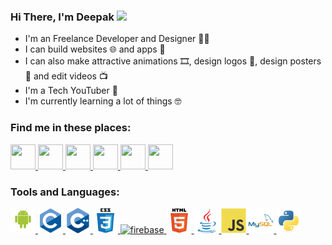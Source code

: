 ### Hi There, I'm Deepak <img src="https://raw.githubusercontent.com/MartinHeinz/MartinHeinz/master/wave.gif" width="30px">


- I'm an Freelance Developer and Designer 👨‍💻
- I can build websites 🌐 and apps 📱
- I can also make attractive animations 🎞️, design logos 🎨, design posters 📜 and edit videos 📺
- I'm a Tech YouTuber 🎥
- I'm currently learning a lot of things 🤓

### Find me in these places:
<p align="left">
<a href="https://youtube.com/ExultTechTV" target="_blank">
	<img src="https://cdn0.iconfinder.com/data/icons/social-media-circle-6/1024/youtube-64.png" width="40" height="40"></img>
										</a>
                    <a href="https://twitter.com/ExultTechTV" target="_blank">
	<img src="https://cdn0.iconfinder.com/data/icons/social-media-circle-6/1024/twitter-64.png" width="40" height="40"></img>
										</a>
                    <a href="https://instagram.com/ExultTechTV" target="_blank">
	<img src="https://cdn0.iconfinder.com/data/icons/social-media-circle-6/1024/instagram-64.png" width="40" height="40"></img>
										</a>
                    <a href="https://facebook.com/ExultTechTV" target="_blank">
	<img src="https://cdn0.iconfinder.com/data/icons/social-media-circle-6/1024/facebook-64.png" width="40" height="40"></img>
										</a>
                    <a href="https://linkedin.com/in/Deepak-Balaraman" target="_blank">
	<img src="https://cdn0.iconfinder.com/data/icons/social-media-circle-6/1024/linkedin-64.png" width="40" height="40"></img>
										</a>
                    <a href="mailto:deepakbalaraman22@gmail.com" target="_blank">
	<img src="https://cdn0.iconfinder.com/data/icons/social-media-circle-6/1024/mail-64.png" width="40" height="40"></img>
										</a>
</p>

### Tools and Languages:
<p align="left"> <a href="https://developer.android.com" target="_blank" rel="noreferrer"> <img src="https://raw.githubusercontent.com/devicons/devicon/master/icons/android/android-original-wordmark.svg" alt="android" width="40" height="40"/> </a> <a href="https://www.cprogramming.com/" target="_blank" rel="noreferrer"> <img src="https://raw.githubusercontent.com/devicons/devicon/master/icons/c/c-original.svg" alt="c" width="40" height="40"/> </a> <a href="https://www.w3schools.com/cpp/" target="_blank" rel="noreferrer"> <img src="https://raw.githubusercontent.com/devicons/devicon/master/icons/cplusplus/cplusplus-original.svg" alt="cplusplus" width="40" height="40"/> </a> <a href="https://www.w3schools.com/css/" target="_blank" rel="noreferrer"> <img src="https://raw.githubusercontent.com/devicons/devicon/master/icons/css3/css3-original-wordmark.svg" alt="css3" width="40" height="40"/> </a> <a href="https://firebase.google.com/" target="_blank" rel="noreferrer"> <img src="https://www.vectorlogo.zone/logos/firebase/firebase-icon.svg" alt="firebase" width="40" height="40"/> </a> <a href="https://www.w3.org/html/" target="_blank" rel="noreferrer"> <img src="https://raw.githubusercontent.com/devicons/devicon/master/icons/html5/html5-original-wordmark.svg" alt="html5" width="40" height="40"/> </a> <a href="https://www.java.com" target="_blank" rel="noreferrer"> <img src="https://raw.githubusercontent.com/devicons/devicon/master/icons/java/java-original.svg" alt="java" width="40" height="40"/> </a> <a href="https://developer.mozilla.org/en-US/docs/Web/JavaScript" target="_blank" rel="noreferrer"> <img src="https://raw.githubusercontent.com/devicons/devicon/master/icons/javascript/javascript-original.svg" alt="javascript" width="40" height="40"/> </a> <a href="https://www.mysql.com/" target="_blank" rel="noreferrer"> <img src="https://raw.githubusercontent.com/devicons/devicon/master/icons/mysql/mysql-original-wordmark.svg" alt="mysql" width="40" height="40"/> </a> <a href="https://www.python.org" target="_blank" rel="noreferrer"> <img src="https://raw.githubusercontent.com/devicons/devicon/master/icons/python/python-original.svg" alt="python" width="40" height="40"/> </a> </p>
